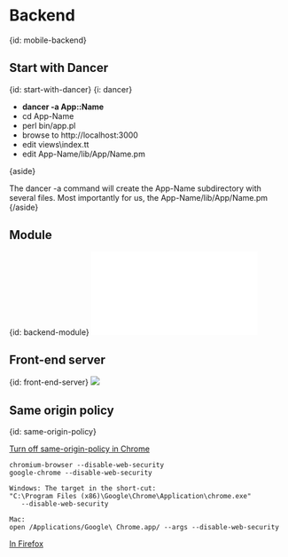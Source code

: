 # Backend
{id: mobile-backend}

## Start with Dancer
{id: start-with-dancer}
{i: dancer}

* **dancer -a App::Name**
* cd App-Name
* perl bin/app.pl
* browse to http://localhost:3000
* edit views\index.tt
* edit App-Name/lib/App/Name.pm


{aside}

The dancer -a command will create the App-Name subdirectory with several files.
Most importantly for us, the App-Name/lib/App/Name.pm
{/aside}


## Module
{id: backend-module}
![](examples/backend/MEB.pm)


## Front-end server
{id: front-end-server}
![](examples/app.psgi)


## Same origin policy
{id: same-origin-policy}

[Turn off same-origin-policy in Chrome](http://stackoverflow.com/questions/3102819/chrome-disable-same-origin-policy)


```
chromium-browser --disable-web-security
google-chrome --disable-web-security

Windows: The target in the short-cut:
"C:\Program Files (x86)\Google\Chrome\Application\chrome.exe"
   --disable-web-security

Mac:
open /Applications/Google\ Chrome.app/ --args --disable-web-security
```

[In Firefox](https://addons.mozilla.org/en-us/firefox/addon/forcecors/)

